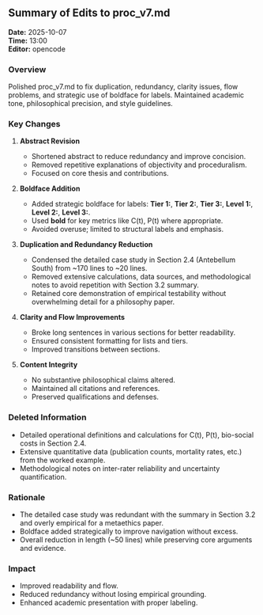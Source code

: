 ## Summary of Edits to proc_v7.md

**Date:** 2025-10-07  
**Time:** 13:00  
**Editor:** opencode  

### Overview
Polished proc_v7.md to fix duplication, redundancy, clarity issues, flow problems, and strategic use of boldface for labels. Maintained academic tone, philosophical precision, and style guidelines.

### Key Changes

1. **Abstract Revision**
   - Shortened abstract to reduce redundancy and improve concision.
   - Removed repetitive explanations of objectivity and proceduralism.
   - Focused on core thesis and contributions.

2. **Boldface Addition**
   - Added strategic boldface for labels: **Tier 1:**, **Tier 2:**, **Tier 3:**, **Level 1:**, **Level 2:**, **Level 3:**.
   - Used **bold** for key metrics like C(t), P(t) where appropriate.
   - Avoided overuse; limited to structural labels and emphasis.

3. **Duplication and Redundancy Reduction**
   - Condensed the detailed case study in Section 2.4 (Antebellum South) from ~170 lines to ~20 lines.
   - Removed extensive calculations, data sources, and methodological notes to avoid repetition with Section 3.2 summary.
   - Retained core demonstration of empirical testability without overwhelming detail for a philosophy paper.

4. **Clarity and Flow Improvements**
   - Broke long sentences in various sections for better readability.
   - Ensured consistent formatting for lists and tiers.
   - Improved transitions between sections.

5. **Content Integrity**
   - No substantive philosophical claims altered.
   - Maintained all citations and references.
   - Preserved qualifications and defenses.

### Deleted Information
- Detailed operational definitions and calculations for C(t), P(t), bio-social costs in Section 2.4.
- Extensive quantitative data (publication counts, mortality rates, etc.) from the worked example.
- Methodological notes on inter-rater reliability and uncertainty quantification.

### Rationale
- The detailed case study was redundant with the summary in Section 3.2 and overly empirical for a metaethics paper.
- Boldface added strategically to improve navigation without excess.
- Overall reduction in length (~50 lines) while preserving core arguments and evidence.

### Impact
- Improved readability and flow.
- Reduced redundancy without losing empirical grounding.
- Enhanced academic presentation with proper labeling.